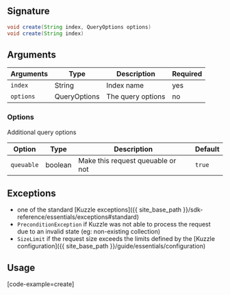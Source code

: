 ## Signature

``` java
void create(String index, QueryOptions options)
void create(String index)
```

## Arguments

| Arguments     | Type         | Description              | Required
|---------------|------------- |--------------------------|-----------
| ``index``     | String       | Index name               | yes
| ``options``   | QueryOptions | The query options       | no

### __Options__

Additional query options

| Option   | Type    | Description                       | Default |
| -------- | ------- | --------------------------------- | ------- |
| `queuable` | boolean | Make this request queuable or not | `true`    |

## Exceptions

- one of the standard [Kuzzle exceptions]({{ site_base_path }}/sdk-reference/essentials/exceptions#standard)
- `PreconditionException` if Kuzzle was not able to process the request due to an invalid state (eg: non-existing collection)
- `SizeLimit` if the request size exceeds the limits defined by the [Kuzzle configuration]({{ site_base_path }}/guide/essentials/configuration)

## Usage

[code-example=create]
